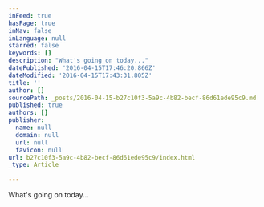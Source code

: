 ```yaml
---
inFeed: true
hasPage: true
inNav: false
inLanguage: null
starred: false
keywords: []
description: "What's going on today..."
datePublished: '2016-04-15T17:46:20.866Z'
dateModified: '2016-04-15T17:43:31.805Z'
title: ''
author: []
sourcePath: _posts/2016-04-15-b27c10f3-5a9c-4b82-becf-86d61ede95c9.md
published: true
authors: []
publisher:
  name: null
  domain: null
  url: null
  favicon: null
url: b27c10f3-5a9c-4b82-becf-86d61ede95c9/index.html
_type: Article

---
```

What's going on today...